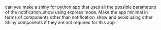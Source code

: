 can you make a shiny for python app that uses all the possible parameters of the notification_show using express mode.
Make the app minimal in terms of components other than notification_show and avoid using other Shiny components if they are not required for this app
